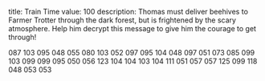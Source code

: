 title: Train Time
value: 100
description: Thomas must deliver beehives to Farmer Trotter through the dark forest, but is frightened by the scary atmosphere. Help him decrypt this message to give him the courage to get through!

087 103 095 048 055 080 103 052 097 095 104 048 097 051 073 085 099 103 099 099 095 050 056 123 104 104 103 104 111 051 057 057 125 099 118 048 053 053